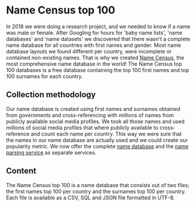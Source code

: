 # Name Census top 100

In 2018 we were doing a research project, and we needed to know if a name was male or female. After Googling for hours for 'baby name lists', 'name databases' and 'name datasets' we discovered that there wasn't a complete name database for all countries with first names and gender. Most name database layouts we found different per country, were incomplete or contained non-existing names. That is why we created [Name Census](https://census.name), the most comprehensive name database in the world!  The Name Census top 100 databases is a free database containing the top 100 first names and top 100 surnames for each country.

## Collection methodology
Our name database is created using first names and surnames obtained from governments and cross-referencing with millions of names from publicly available social media profiles. We took all those names and used millions of social media profiles that where publicly available to cross-reference and count each name per country. This way we were sure that the names in our name database are actually used and we could create our popularity metric. We now offer the complete [name database](https://census.name) and the [name parsing service](https://parser.name) as separate services.

## Content
The Name Census top 100 is a name database that consists out of two files; the first names top 100 per country and the surnames top 100 per country. Each file is available as a CSV, SQL and JSON file formatted in UTF-8.
